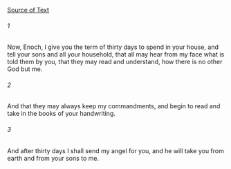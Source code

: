 [Source of Text](https://github.com/scrollmapper/bible_databases_deuterocanonical)

###### 1
Now, Enoch, I give you the term of thirty days to spend in your house, and tell your sons and all your household, that all may hear from my face what is told them by you, that they may read and understand, how there is no other God but me.

###### 2
And that they may always keep my commandments, and begin to read and take in the books of your handwriting.

###### 3
And after thirty days I shall send my angel for you, and he will take you from earth and from your sons to me.